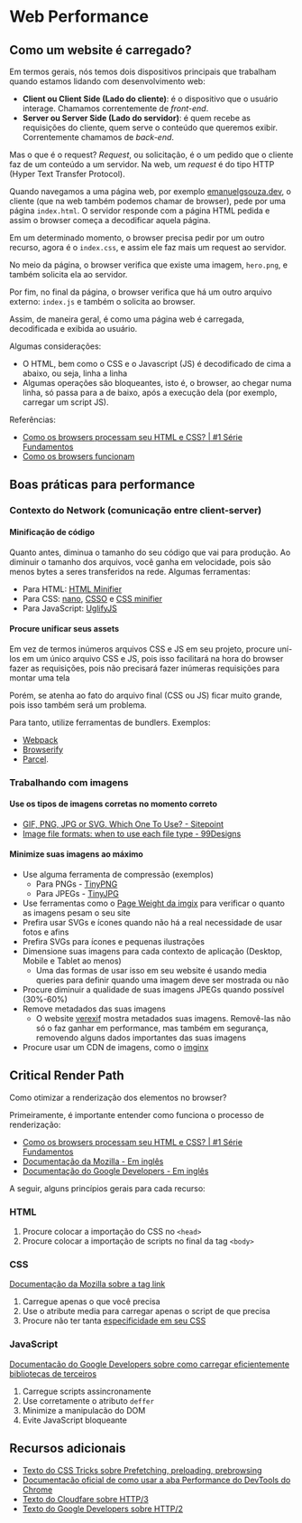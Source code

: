 # Web Performance

## Como um website é carregado?

Em termos gerais, nós temos dois dispositivos principais que trabalham quando estamos lidando com desenvolvimento web:

* **Client ou Client Side (Lado do cliente)**: é o dispositivo que o usuário interage. Chamamos correntemente de *front-end*.
* **Server ou Server Side (Lado do servidor)**: é quem recebe as requisições do cliente, quem serve o conteúdo que queremos exibir. Correntemente chamamos de *back-end*.

Mas o que é o request? *Request*, ou solicitação, é o um pedido que o cliente faz de um conteúdo a um servidor. Na web, um *request* é do tipo HTTP (Hyper Text Transfer Protocol).

Quando navegamos a uma página web, por exemplo [emanuelgsouza.dev](emanuelgsouza.dev), o cliente (que na web também podemos chamar de browser), pede por uma página `index.html`. O servidor responde com a página HTML pedida e assim o browser começa a decodificar aquela página.

Em um determinado momento, o browser precisa pedir por um outro recurso, agora é o `index.css`, e assim ele faz mais um request ao servidor.

No meio da página, o browser verifica que existe uma imagem, `hero.png`, e também solicita ela ao servidor.

Por fim, no final da página, o browser verifica que há um outro arquivo externo: `index.js` e também o solicita ao browser.

Assim, de maneira geral, é como uma página web é carregada, decodificada e exibida ao usuário.

Algumas considerações:

* O HTML, bem como o CSS e o Javascript (JS) é decodificado de cima a abaixo, ou seja, linha a linha
* Algumas operações são bloqueantes, isto é, o browser, ao chegar numa linha, só passa para a de baixo, após a execução dela (por exemplo, carregar um script JS).

Referências:
* [Como os browsers processam seu HTML e CSS? | #1 Série Fundamentos](https://www.youtube.com/watch?v=OYQuPaGiQ6A)
* [Como os browsers funcionam](https://www.html5rocks.com/pt/tutorials/internals/howbrowserswork/)

## Boas práticas para performance

### Contexto do Network (comunicação entre client-server)

#### Minificação de código

Quanto antes, diminua o tamanho do seu código que vai para produção. Ao diminuir o tamanho dos arquivos, você ganha em velocidade, pois são menos bytes a seres transferidos na rede. Algumas ferramentas:

* Para HTML: [HTML Minifier](https://github.com/kangax/html-minifier)
* Para CSS: [nano](https://github.com/cssnano/cssnano), [CSSO](https://github.com/css/csso) e [CSS minifier](https://cssminifier.com/)
* Para JavaScript: [UglifyJS](https://github.com/mishoo/UglifyJS2)

#### Procure unificar seus assets

Em vez de termos inúmeros arquivos CSS e JS em seu projeto, procure uní-los em um único arquivo CSS e JS, pois isso facilitará na hora do browser fazer as requisições, pois não precisará fazer inúmeras requisições para montar uma tela

Porém, se atenha ao fato do arquivo final (CSS ou JS) ficar muito grande, pois isso também será um problema.

Para tanto, utilize ferramentas de bundlers. Exemplos:

* [Webpack](https://webpack.js.org/)
* [Browserify](http://browserify.org/)
* [Parcel](https://parceljs.org/).

### Trabalhando com imagens

#### Use os tipos de imagens corretas no momento correto

* [GIF, PNG, JPG or SVG. Which One To Use? - Sitepoint](https://www.sitepoint.com/gif-png-jpg-which-one-to-use/)
* [Image file formats: when to use each file type - 99Designs](https://en.99designs.com.br/blog/tips/image-file-types/)

#### Minimize suas imagens ao máximo

* Use alguma ferramenta de compressão (exemplos)
  * Para PNGs - [TinyPNG](https://tinypng.com/)
  * Para JPEGs - [TinyJPG](https://tinyjpg.com/)
* Use ferramentas como o [Page Weight da imgix](https://pageweight.imgix.com/) para verificar o quanto as imagens pesam o seu site
* Prefira usar SVGs e ícones quando não há a real necessidade de usar fotos e afins
* Prefira SVGs para ícones e pequenas ilustrações
* Dimensione suas imagens para cada contexto de aplicação (Desktop, Mobile e Tablet ao menos)
  * Uma das formas de usar isso em seu website é usando media queries para definir quando uma imagem deve ser mostrada ou não
* Procure diminuir a qualidade de suas imagens JPEGs quando possível (30%-60%)
* Remove metadados das suas imagens
  * O website [verexif](https://www.verexif.com/en/) mostra metadados suas imagens. Removê-las não só o faz ganhar em performance, mas também em segurança, removendo alguns dados importantes das suas imagens
* Procure usar um CDN de imagens, como o [imginx](https://www.imgix.com/)

## Critical Render Path

Como otimizar a renderização dos elementos no browser?

Primeiramente, é importante entender como funciona o processo de renderização:

* [Como os browsers processam seu HTML e CSS? | #1 Série Fundamentos](https://www.youtube.com/watch?v=OYQuPaGiQ6A)
* [Documentação da Mozilla - Em inglês](https://developer.mozilla.org/en-US/docs/Web/Performance/Critical_rendering_path)
* [Documentação do Google Developers - Em inglês](https://developers.google.com/web/fundamentals/performance/critical-rendering-path)

A seguir, alguns princípios gerais para cada recurso:

### HTML

1. Procure colocar a importação do CSS no `<head>`
2. Procure colocar a importação de scripts no final da tag `<body>`

### CSS

[Documentação da Mozilla sobre a tag link](https://developer.mozilla.org/pt-BR/docs/Web/HTML/Element/link)

1. Carregue apenas o que você precisa
2. Use o atribute media para carregar apenas o script de que precisa
3. Procure não ter tanta [especificidade em seu CSS](https://medium.com/emanuelg-blog/entendendo-a-preced%C3%AAncia-de-estilo-em-css-especificidade-heran%C3%A7a-e-efeito-cascata-a437c4929173)

### JavaScript

[Documentacão do Google Developers sobre como carregar eficientemente bibliotecas de terceiros](https://developers.google.com/web/fundamentals/performance/optimizing-content-efficiency/loading-third-party-javascript)

1. Carregue scripts assincronamente
2. Use corretamente o atributo `deffer`
3. Minimize a manipulacão do DOM
4. Evite JavaScript bloqueante

## Recursos adicionais

* [Texto do CSS Tricks sobre Prefetching, preloading, prebrowsing](https://css-tricks.com/prefetching-preloading-prebrowsing/)
* [Documentacão oficial de como usar a aba Performance do DevTools do Chrome](https://developers.google.com/web/tools/chrome-devtools/evaluate-performance)
* [Texto do Cloudfare sobre HTTP/3](https://blog.cloudflare.com/http3-the-past-present-and-future/)
* [Texto do Google Developers sobre HTTP/2](https://developers.google.com/web/fundamentals/performance/http2/)

